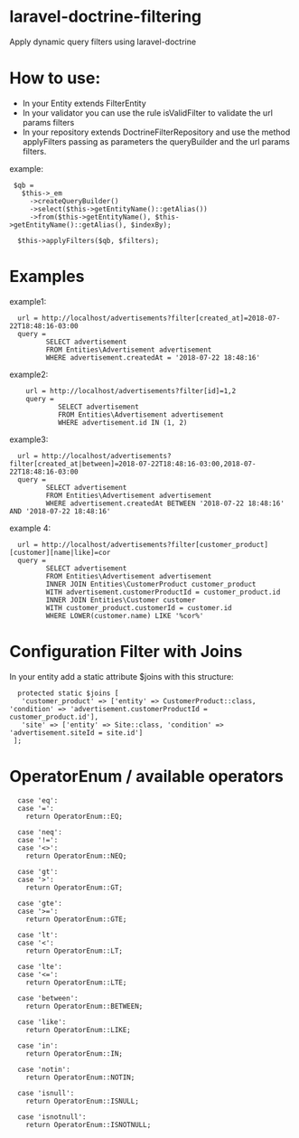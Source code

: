 # laravel-doctrine-filtering
Apply dynamic query filters using laravel-doctrine

# How to use:

- In your Entity extends FilterEntity
- In your validator you can use the rule isValidFilter to validate the url params filters
- In your repository extends DoctrineFilterRepository and use the method applyFilters passing as parameters the queryBuilder
and the url params filters.

example:

     $qb = 
       $this->_em
         ->createQueryBuilder()
         ->select($this->getEntityName()::getAlias())
         ->from($this->getEntityName(), $this->getEntityName()::getAlias(), $indexBy);

      $this->applyFilters($qb, $filters);

# Examples

example1:

      url = http://localhost/advertisements?filter[created_at]=2018-07-22T18:48:16-03:00
      query =
             SELECT advertisement
             FROM Entities\Advertisement advertisement
             WHERE advertisement.createdAt = '2018-07-22 18:48:16'
 
        
 example2:
 
        url = http://localhost/advertisements?filter[id]=1,2
        query = 
                SELECT advertisement
                FROM Entities\Advertisement advertisement
                WHERE advertisement.id IN (1, 2)

example3:

      url = http://localhost/advertisements?filter[created_at|between]=2018-07-22T18:48:16-03:00,2018-07-22T18:48:16-03:00
      query =
             SELECT advertisement
             FROM Entities\Advertisement advertisement
             WHERE advertisement.createdAt BETWEEN '2018-07-22 18:48:16' AND '2018-07-22 18:48:16'

example 4:

      url = http://localhost/advertisements?filter[customer_product][customer][name|like]=cor
      query =
             SELECT advertisement
             FROM Entities\Advertisement advertisement
             INNER JOIN Entities\CustomerProduct customer_product
             WITH advertisement.customerProductId = customer_product.id
             INNER JOIN Entities\Customer customer
             WITH customer_product.customerId = customer.id
             WHERE LOWER(customer.name) LIKE '%cor%'


# Configuration Filter with Joins

In your entity add a static attribute $joins with this structure:

      protected static $joins [
       'customer_product' => ['entity' => CustomerProduct::class, 'condition' => 'advertisement.customerProductId = customer_product.id'],
       'site' => ['entity' => Site::class, 'condition' => 'advertisement.siteId = site.id']
     ];

# OperatorEnum / available operators

      case 'eq':
      case '=':
        return OperatorEnum::EQ;

      case 'neq':
      case '!=':
      case '<>':
        return OperatorEnum::NEQ;

      case 'gt':
      case '>':
        return OperatorEnum::GT;

      case 'gte':
      case '>=':
        return OperatorEnum::GTE;

      case 'lt':
      case '<':
        return OperatorEnum::LT;

      case 'lte':
      case '<=':
        return OperatorEnum::LTE;

      case 'between':
        return OperatorEnum::BETWEEN;

      case 'like':
        return OperatorEnum::LIKE;

      case 'in':
        return OperatorEnum::IN;

      case 'notin':
        return OperatorEnum::NOTIN;

      case 'isnull':
        return OperatorEnum::ISNULL;

      case 'isnotnull':
        return OperatorEnum::ISNOTNULL;
        
